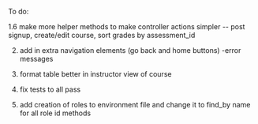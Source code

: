 To do:

1.6 make more helper methods to make controller actions simpler -- post signup, create/edit course, sort grades by assessment_id

2. add in extra navigation elements (go back and home buttons)
    -error messages

3. format table better in instructor view of course

4. fix tests to all pass

5. add creation of roles to environment file and change it to find_by name for all role id methods 
